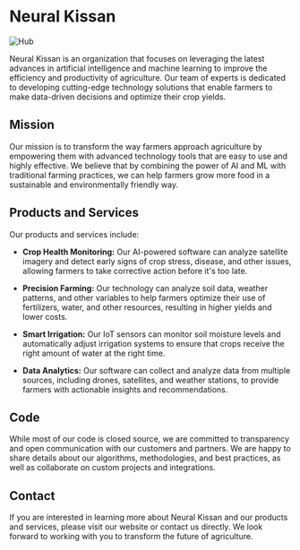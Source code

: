 # Neural Kissan

![Hub](https://github.com/NeuralKissan/.github/assets/55994011/18902b5a-93c1-4de8-92e7-f73985a20503)


Neural Kissan is an organization that focuses on leveraging the latest advances in artificial intelligence and machine learning to improve the efficiency and productivity of agriculture. Our team of experts is dedicated to developing cutting-edge technology solutions that enable farmers to make data-driven decisions and optimize their crop yields.

## Mission

Our mission is to transform the way farmers approach agriculture by empowering them with advanced technology tools that are easy to use and highly effective. We believe that by combining the power of AI and ML with traditional farming practices, we can help farmers grow more food in a sustainable and environmentally friendly way.

## Products and Services

Our products and services include:

- **Crop Health Monitoring:** Our AI-powered software can analyze satellite imagery and detect early signs of crop stress, disease, and other issues, allowing farmers to take corrective action before it's too late.

- **Precision Farming:** Our technology can analyze soil data, weather patterns, and other variables to help farmers optimize their use of fertilizers, water, and other resources, resulting in higher yields and lower costs.

- **Smart Irrigation:** Our IoT sensors can monitor soil moisture levels and automatically adjust irrigation systems to ensure that crops receive the right amount of water at the right time.

- **Data Analytics:** Our software can collect and analyze data from multiple sources, including drones, satellites, and weather stations, to provide farmers with actionable insights and recommendations.

## Code

While most of our code is closed source, we are committed to transparency and open communication with our customers and partners. We are happy to share details about our algorithms, methodologies, and best practices, as well as collaborate on custom projects and integrations.

## Contact

If you are interested in learning more about Neural Kissan and our products and services, please visit our website or contact us directly. We look forward to working with you to transform the future of agriculture.
